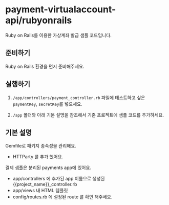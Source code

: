 # payment-virtualaccount-api/rubyonrails

Ruby on Rails를 이용한 가상계좌 발급 샘플 코드입니다.

## 준비하기

Ruby on Rails 환경을 먼저 준비해주세요.

## 실행하기

1. `/app/controllers/payment_controller.rb` 파일에 테스트하고 싶은 `paymentKey`, `secretKey`를 넣으세요.

2. `/app` 폴더와 아래 기본 설명을 참조해서 기존 프로젝트에 샘플 코드를 추가하세요.

## 기본 설명

Gemfile로 패키지 종속성을 관리해요.

- HTTParty 를 추가 했어요.

결제 샘플은 분리된 payments app에 있어요.

- app/controllers 에 추가된 app 이름으로 생성된 {{project_name}}\_controller.rb
- app/views 내 HTML 템플릿
- config/routes.rb 에 설정된 route 를 확인 해주세요.
